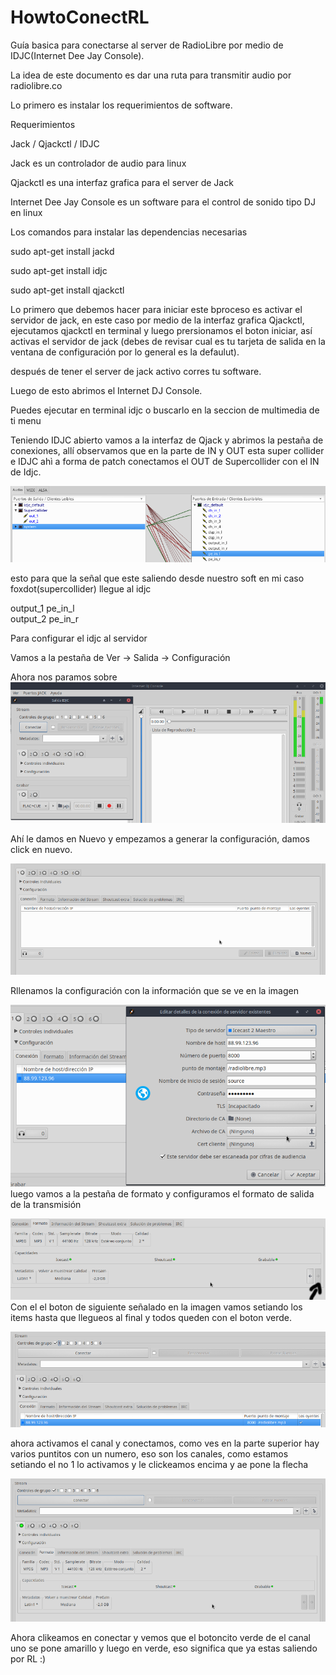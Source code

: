 # HowtoConectRL
Guía basica para conectarse al  server de RadioLibre por medio de IDJC(Internet Dee Jay Console). 

La idea de este documento es dar una ruta para transmitir audio por radiolibre.co

Lo primero es instalar los requerimientos de software.

Requerimientos 

Jack / Qjackctl / IDJC

Jack es un controlador de audio para linux

Qjackctl es una interfaz grafica para el server de Jack 

Internet Dee Jay Console es un software para el control de sonido tipo DJ en linux 

Los comandos para instalar las dependencias necesarias 

sudo apt-get install jackd 

sudo apt-get install idjc 

sudo apt-get install qjackctl 


Lo primero que debemos hacer para iniciar este bproceso es activar el servidor de jack, en este caso por medio de la interfaz grafica Qjackctl, ejecutamos qjackctl en terminal y luego prersionamos el boton iniciar, así activas el servidor de jack (debes de revisar cual es tu tarjeta  de salida en la ventana de configuración por lo general es la defaulut).

después de tener el server de jack activo  corres tu software.

Luego de esto abrimos el Internet DJ Console.

Puedes ejecutar en terminal idjc o buscarlo en la seccion de multimedia de ti menu

Teniendo IDJC abierto vamos a la interfaz de Qjack y abrimos la pestaña de conexiones, allí observamos que en la parte de IN y OUT 
esta super collider e IDJC ahì a forma de patch conectamos el OUT de Supercollider con el IN de Idjc.


![1](https://github.com/Noisk8/HowtoConectRL/blob/master/SCIDE%20CONECTADO%20CON%20IDJC.png)

esto para que la señal que este saliendo desde nuestro soft en mi caso foxdot(supercollider) llegue al idjc

output_1 pe_in_l  
output_2 pe_in_r


Para configurar el idjc al servidor 

Vamos a la pestaña de Ver → Salida → Configuración 

Ahora nos paramos sobre 
![2](https://github.com/Noisk8/HowtoConectRL/blob/master/VER-SALIDA%20IDJC.png)


Ahí le damos en Nuevo y empezamos a generar la configuración, damos click en nuevo.

![3](https://github.com/Noisk8/HowtoConectRL/blob/master/NUEVO%20IDJC.png)

Rllenamos la configuración con la información que se ve en la imagen 

![4](https://github.com/Noisk8/HowtoConectRL/blob/master/SETINGS%20CONECT.png)
luego vamos a la pestaña de formato y configuramos el formato de salida de la transmisión

![5](https://github.com/Noisk8/HowtoConectRL/blob/master/FORMATO%20SALIDA%202.png)
Con el el boton de siguiente señalado en la imagen vamos setiando los items hasta que llegueos al final y todos queden con el boton verde.


![6](https://github.com/Noisk8/HowtoConectRL/blob/master/CONTROLES%201.png)

ahora activamos el canal y conectamos, como ves en la parte superior hay varios puntitos con un numero, eso son los canales, como estamos setiando el no 1  lo activamos y le clickeamos encima y ae pone la flecha 

![7](https://github.com/Noisk8/HowtoConectRL/blob/master/LISTERINE.png)

Ahora clikeamos en conectar  y  vemos que el botoncito verde de el canal uno se pone amarillo y luego en verde, eso significa que ya estas saliendo por RL  :)


